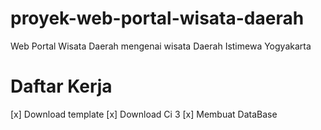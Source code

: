# proyek-web-portal-wisata-daerah
 Web Portal Wisata Daerah mengenai wisata Daerah Istimewa Yogyakarta

 # Daftar Kerja
 [x] Download template 
 [x] Download Ci 3
 [x] Membuat DataBase
